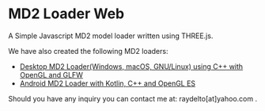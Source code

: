 # MD2 Loader Web

A Simple Javascript MD2 model loader written using THREE.js.

We have also created the following MD2 loaders:

* [Desktop MD2 Loader(Windows, macOS, GNU/Linux) using C++ with OpenGL and GLFW](https://github.com/raydelto/md2loader-glfw "Desktop")
* [Android MD2 Loader with Kotlin, C++ and OpenGL ES](https://github.com/raydelto/opengles-md2loader-android "Android")


Should you have any inquiry you can contact me at: raydelto[at]yahoo.com .
